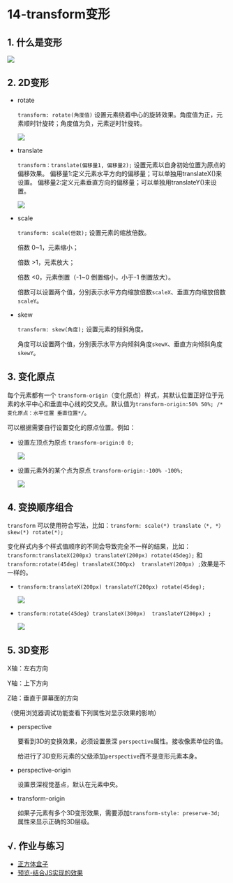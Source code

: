 # 14-transform变形

## 1. 什么是变形

![](http://static.zzhitong.com/lesson-files/html/img/14-1.png)

## 2. 2D变形

- rotate

  `transform: rotate(角度值)` 设置元素绕着中心的旋转效果。角度值为正，元素顺时针旋转；角度值为负，元素逆时针旋转。

  ![](http://static.zzhitong.com/lesson-files/html/img/14-2.png)

- translate

  `transform：translate(偏移量1, 偏移量2);` 设置元素以自身初始位置为原点的偏移效果。
  偏移量1:定义元素水平方向的偏移量；可以单独用translateX()来设置。
  偏移量2:定义元素垂直方向的偏移量；可以单独用translateY()来设置。

  ![](http://static.zzhitong.com/lesson-files/html/img/14-3.png)

- scale

  `transform: scale(倍数);` 设置元素的缩放倍数。

  倍数 0~1，元素缩小；

  倍数 >1，元素放大；

  倍数 <0，元素倒置（-1~0 倒置缩小，小于-1 倒置放大）。 

  倍数可以设置两个值，分别表示水平方向缩放倍数`scaleX`、垂直方向缩放倍数`scaleY`。

- skew

  `transform: skew(角度);` 设置元素的倾斜角度。

  角度可以设置两个值，分别表示水平方向倾斜角度`skewX`、垂直方向倾斜角度`skewY`。

## 3. 变化原点

每个元素都有一个 `transform-origin`（变化原点）样式，其默认位置正好位于元素的水平中心和垂直中心线的交叉点。默认值为`transform-origin:50% 50%; /*变化原点：水平位置 垂直位置*/`。

可以根据需要自行设置变化的原点位置。例如：

- 设置左顶点为原点 `transform-origin:0 0;`

  ![](http://static.zzhitong.com/lesson-files/html/img/14-4.png)

- 设置元素外的某个点为原点 `transform-origin:-100% -100%;`

  ![](http://static.zzhitong.com/lesson-files/html/img/14-5.png)

## 4. 变换顺序组合

`transform` 可以使用符合写法，比如：`transform: scale(*) translate（*, *）skew(*) rotate(*);`

变化样式内多个样式值顺序的不同会导致完全不一样的结果，比如：`transform:translateX(200px) translateY(200px) rotate(45deg);` 和 `transform:rotate(45deg) translateX(300px) 
translateY(200px) ;`效果是不一样的。

- `transform:translateX(200px) translateY(200px) rotate(45deg);`

  ![](http://static.zzhitong.com/lesson-files/html/img/14-6.png)

- `transform:rotate(45deg) translateX(300px) 
  translateY(200px) ;`

  ![](http://static.zzhitong.com/lesson-files/html/img/14-7.png)

## 5. 3D变形

X轴：左右方向

Y轴：上下方向

Z轴：垂直于屏幕面的方向

（使用浏览器调试功能查看下列属性对显示效果的影响）

- perspective

  要看到3D的变换效果，必须设置景深 `perspective`属性。接收像素单位的值。

  给进行了3D变形元素的父级添加`perspective`而不是变形元素本身。

- perspective-origin

  设置景深视觉基点，默认在元素中央。

- transform-origin

  如果子元素有多个3D变形效果，需要添加`transform-style: preserve-3d; `属性来显示正确的3D层级。

## √. 作业与练习

- [正方体盒子](http://static.zzhitong.com/lesson-files/html/code/14-1.html)
- [预览-结合JS实现的效果](http://static.zzhitong.com/lesson-files/html/code/14-2.html)












